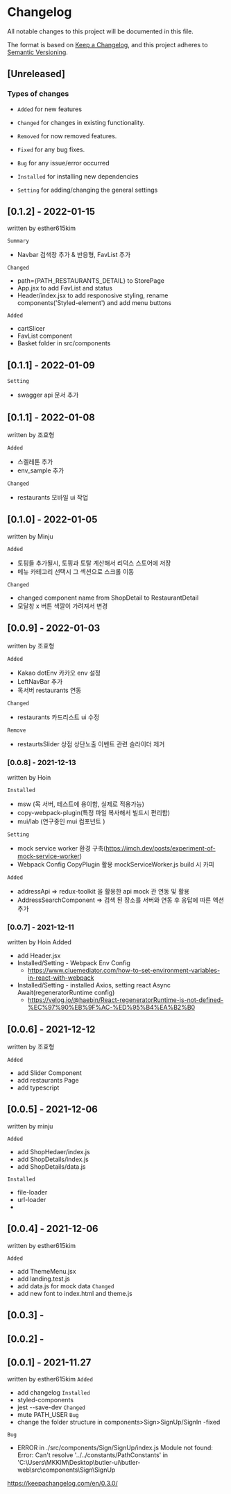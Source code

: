 # Changelog

All notable changes to this project will be documented in this file.

The format is based on [Keep a Changelog](https://keepachangelog.com/en/1.0.0/),
and this project adheres to [Semantic Versioning](https://semver.org/spec/v2.0.0.html).

## [Unreleased]

### Types of changes

- `Added` for new features
- `Changed` for changes in existing functionality.
- `Removed` for now removed features.
- `Fixed` for any bug fixes.

- `Bug` for any issue/error occurred
- `Installed` for installing new dependencies
- `Setting` for adding/changing the general settings

## [0.1.2] - 2022-01-15

written by esther615kim

`Summary`
- Navbar 검색창 추가 & 반응형, FavList 추가 

 `Changed`
- path={PATH_RESTAURANTS_DETAIL} to StorePage
- App.jsx to add FavList and status
- Header/index.jsx to add responosive styling, rename components('Styled-element') and add menu buttons

`Added`
- cartSlicer
- FavList component
- Basket folder in src/components


## [0.1.1] - 2022-01-09
`Setting`
 - swagger api 문서 추가

## [0.1.1] - 2022-01-08

written by 조효형

`Added`
- 스켈레톤 추가
- env_sample 추가

`Changed`
- restaurants 모바일 ui 작업

## [0.1.0] - 2022-01-05

written by Minju

`Added`

- 토핑들 추가될시, 토핑과 토탈 계산해서 리덕스 스토어에 저장
- 메뉴 카테고리 선택시 그 섹션으로 스크롤 이동

`Changed`
- changed component name from ShopDetail to RestaurantDetail
- 모달창 x 버튼 색깔이 가려져서 변경

## [0.0.9] - 2022-01-03

written by 조효형

`Added`

- Kakao dotEnv 카카오 env 설정
- LeftNavBar 추가
- 목서버 restaurants 연동

`Changed`

- restaurants 카드리스트 ui 수정

`Remove`

- restaurtsSlider 상점 상단노출 이벤트 관련 슬라이더 제거

### [0.0.8] - 2021-12-13

written by Hoin

`Installed`

- msw (목 서버, 테스트에 용이함, 실제로 적용가능)
- copy-webpack-plugin(특정 파일 복사해서 빌드시 편리함)
- mui/lab (연구중인 mui 컴포넌트 )

`Setting`

- mock service worker 환경 구축(https://imch.dev/posts/experiment-of-mock-service-worker)
- Webpack Config CopyPlugin 활용 mockServiceWorker.js build 시 카피

`Added`

- addressApi => redux-toolkit 을 활용한 api mock 관 연동 및 활용
- AddressSearchComponent => 검색 된 장소를 서버와 연동 후 응답에 따른 액션 추가

### [0.0.7] - 2021-12-11

written by Hoin
Added

- add Header.jsx
- Installed/Setting - Webpack Env Config
  - https://www.cluemediator.com/how-to-set-environment-variables-in-react-with-webpack
- Installed/Setting - installed Axios, setting react Async Await(regeneratorRuntime config)
  - https://velog.io/@haebin/React-regeneratorRuntime-is-not-defined-%EC%97%90%EB%9F%AC-%ED%95%B4%EA%B2%B0

## [0.0.6] - 2021-12-12

written by 조효형

`Added`

- add Slider Component
- add restaurants Page
- add typescript

## [0.0.5] - 2021-12-06

written by minju

`Added`

- add ShopHedaer/index.js
- add ShopDetails/index.js
- add ShopDetails/data.js

`Installed`

- file-loader
- url-loader
-

## [0.0.4] - 2021-12-06

written by esther615kim

`Added`

- add ThemeMenu.jsx
- add landing.test.js
- add data.js for mock data
  `Changed`
- add new font to index.html and theme.js

## [0.0.3] -

## [0.0.2] -

## [0.0.1] - 2021-11.27

written by esther615kim
`Added`

- add changelog
  `Installed`
- styled-components
- jest --save-dev
  `Changed`
- mute PATH_USER `Bug`
- change the folder structure in components>Sign>SignUp/SignIn -fixed

`Bug`

- ERROR in ./src/components/Sign/SignUp/index.js
  Module not found: Error: Can't resolve '../../constants/PathConstants' in 'C:\Users\MKKIM\Desktop\butler-ui\butler-web\src\components\Sign\SignUp

https://keepachangelog.com/en/0.3.0/
